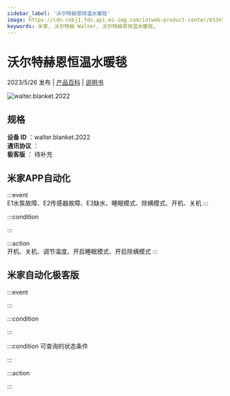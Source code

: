 ```yaml
---
sidebar_label: '沃尔特赫恩恒温水暖毯'
image: https://cdn.cnbj1.fds.api.mi-img.com/iotweb-product-center/653e75e603739e959b4709e3923fb924_1658677372918.png?GalaxyAccessKeyId=AKVGLQWBOVIRQ3XLEW&Expires=9223372036854775807&Signature=GWfN33/OfGdXzJdym29X9CaxoxY=
keywords: 米家, 沃尔特赫 Walter, 沃尔特赫恩恒温水暖毯, 
---
```

# 沃尔特赫恩恒温水暖毯

2023/5/26 发布 | [产品百科](https://home.mi.com/webapp/content/baike/product/index.html?model=walter.blanket.2022/) | [说明书](https://home.mi.com/views/introduction.html?model=walter.blanket.2022&region=cn)

![walter.blanket.2022](https://cdn.cnbj1.fds.api.mi-img.com/iotweb-product-center/653e75e603739e959b4709e3923fb924_1658677372918.png?GalaxyAccessKeyId=AKVGLQWBOVIRQ3XLEW&Expires=9223372036854775807&Signature=GWfN33/OfGdXzJdym29X9CaxoxY=)

## 规格  
> 
**设备 ID** ：walter.blanket.2022  
**通讯协议** ：  
**极客版**  ： 待补充 


## 米家APP自动化  

:::event  
E1水泵故障、E2传感器故障、E3缺水、睡眠模式、除螨模式、开机、关机
:::

:::condition  

:::

:::action   
开机、关机、调节温度、开启睡眠模式、开启除螨模式
:::

## 米家自动化极客版  

:::event  

:::

:::condition  

:::

:::condition 可查询的状态条件  

:::

:::action  

:::

        
